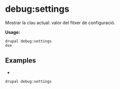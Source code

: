 # debug:settings
Mostrar la clau actual: valor del fitxer de configuració.

**Usage:**
```
drupal debug:settings
dse
```

## Examples
* 
```
drupal debug:settings
```
